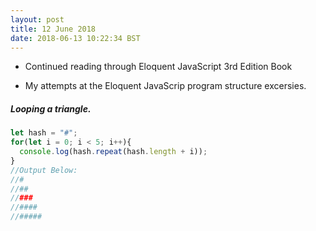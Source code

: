 ```yaml
---
layout: post
title: 12 June 2018 
date: 2018-06-13 10:22:34 BST
---
```

+ Continued reading through Eloquent JavaScript 3rd Edition Book
 - My attempts at the Eloquent JavaScrip program structure excersies. 
 ##### Looping a triangle.
```javascript
let hash = "#";
for(let i = 0; i < 5; i++){
  console.log(hash.repeat(hash.length + i));
}
//Output Below:
//#
//##
//###
//####
//#####
```
